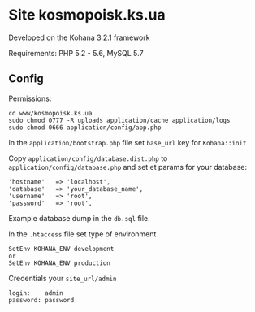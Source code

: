 # Site kosmopoisk.ks.ua

Developed on the Kohana 3.2.1 framework

Requirements: PHP 5.2 - 5.6, MySQL 5.7

## Config

Permissions:
~~~
cd www/kosmopoisk.ks.ua
sudo chmod 0777 -R uploads application/cache application/logs
sudo chmod 0666 application/config/app.php
~~~

In the `application/bootstrap.php` file set `base_url` key for `Kohana::init`

Copy `application/config/database.dist.php` to `application/config/database.php` and set et params for your database: 
```
'hostname'   => 'localhost',
'database'   => 'your_database_name',
'username'   => 'root',
'password'   => 'root',
```

Example database dump in the `db.sql` file.

In the `.htaccess` file set type of environment

~~~
SetEnv KOHANA_ENV development
or
SetEnv KOHANA_ENV production
~~~

Credentials your `site_url/admin`
~~~
login:    admin
password: password
~~~
